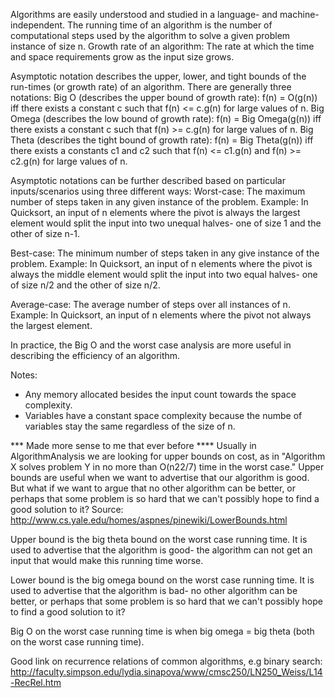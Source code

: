 Algorithms are easily understood and studied in a language- and machine-independent.
The running time of an algorithm is the number of computational steps used by the algorithm to solve a given problem instance of size n.
Growth rate of an algorithm: The rate at which the time and space requirements grow as the input size grows.

Asymptotic notation describes the upper, lower, and tight bounds of the run-times (or growth rate) of an algorithm. There are generally three notations:
Big O (describes the upper bound of growth rate): f(n) = O(g(n)) iff there exists a constant c such that f(n) <= c.g(n) for large values of n.
Big Omega (describes the low bound of growth rate): f(n) = Big Omega(g(n)) iff there exists a constant c such that f(n) >= c.g(n) for large values of n.
Big Theta (describes the tight bound of growth rate): f(n) = Big Theta(g(n)) iff there exists a constants c1 and c2 such that f(n) <= c1.g(n) and f(n) >= c2.g(n) for large values of n.


Asymptotic notations can be further described based on particular inputs/scenarios using three different ways:
Worst-case: The maximum number of steps taken in any given instance of the problem.
Example: In Quicksort, an input of n elements where the pivot is always the largest element would split the input into two unequal halves- one of size 1 and the other of size n-1.

Best-case: The minimum number of steps taken in any give instance of the problem.
Example: In Quicksort, an input of n elements where the pivot is always the middle element would split the input into two equal halves- one of size n/2 and the other of size n/2.

Average-case: The average number of steps over all instances of n.
Example: In Quicksort, an input of n elements where the pivot not always the largest element.

In practice, the Big O and the worst case analysis are more useful in describing the efficiency of an algorithm.

Notes:
- Any memory allocated besides the input count towards the space complexity.
- Variables have a constant space complexity because the numbe of variables stay the same regardless of the size of n.

*** Made more sense to me that ever before ****
Usually in AlgorithmAnalysis we are looking for upper bounds on cost, as in "Algorithm X solves problem Y in no more than O(n22/7) time in the worst case."
Upper bounds are useful when we want to advertise that our algorithm is good. But what if we want to argue that no other algorithm can be better, or perhaps
that some problem is so hard that we can't possibly hope to find a good solution to it?
Source: http://www.cs.yale.edu/homes/aspnes/pinewiki/LowerBounds.html

Upper bound is the big theta bound on the worst case running time.
It is used to advertise that the algorithm is good- the algorithm can not get an input that would make this running time worse.

Lower bound is the big omega bound on the worst case running time.
It is used to advertise that the algorithm is bad- no other algorithm can be better, or perhaps that some problem is so hard that we can't possibly hope to find a good solution to it?

Big O on the worst case running time is when big omega = big theta (both on the worst case running time).

Good link on recurrence relations of common algorithms, e.g binary search: http://faculty.simpson.edu/lydia.sinapova/www/cmsc250/LN250_Weiss/L14-RecRel.htm
